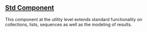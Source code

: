 ---
---

## [Std Component]({{page.link}})

This component at the utility level extends standard functionality on collections, lists, sequences as well as the modeling of results.
